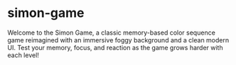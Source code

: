 # simon-game
Welcome to the Simon Game, a classic memory-based color sequence game reimagined with an immersive foggy background and a clean modern UI. Test your memory, focus, and reaction as the game grows harder with each level!
